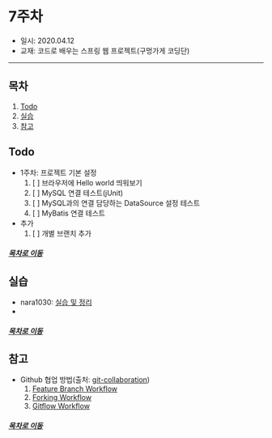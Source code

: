 7주차
=====
* 일시: 2020.04.12
* 교재: 코드로 배우는 스프링 웹 프로젝트(구멍가게 코딩단)
- - -
## 목차
1. [Todo](#Todo)
2. [실습](#실습)
3. [참고](#참고)

## Todo
- 1주차: 프로젝트 기본 설정
	1. [ ] 브라우저에 Hello world 띄워보기
	2. [ ] MySQL 연결 테스트(jUnit)
	3. [ ] MySQL과의 연결 담당하는 DataSource 설정 테스트
	4. [ ] MyBatis 연결 테스트
- 추가
	1. [ ] 개별 브랜치 추가

##### [목차로 이동](#목차)

## 실습
- nara1030: [실습 및 정리](./eom/week_1.md)
- 

##### [목차로 이동](#목차)

## 참고
* Github 협업 방법(출처: [git-collaboration](https://github.com/gmlwjd9405/git-collaboration))
	1. [Feature Branch Workflow](https://gmlwjd9405.github.io/2017/10/27/how-to-collaborate-on-GitHub-1.html)
	2. [Forking Workflow](https://gmlwjd9405.github.io/2017/10/28/how-to-collaborate-on-GitHub-2.html)
	3. [Gitflow Workflow](https://gmlwjd9405.github.io/2018/05/12/how-to-collaborate-on-GitHub-3.html)

##### [목차로 이동](#목차)
